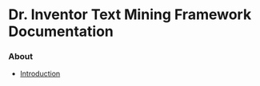 <h1>Dr. Inventor Text Mining Framework Documentation</h1>


<h3>About</h3>

* [Introduction](Introduction.md)


